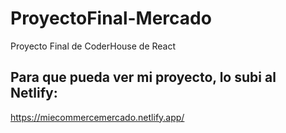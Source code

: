 # ProyectoFinal-Mercado

Proyecto Final de CoderHouse de React

## Para que pueda ver mi proyecto, lo subi al Netlify:

https://miecommercemercado.netlify.app/
